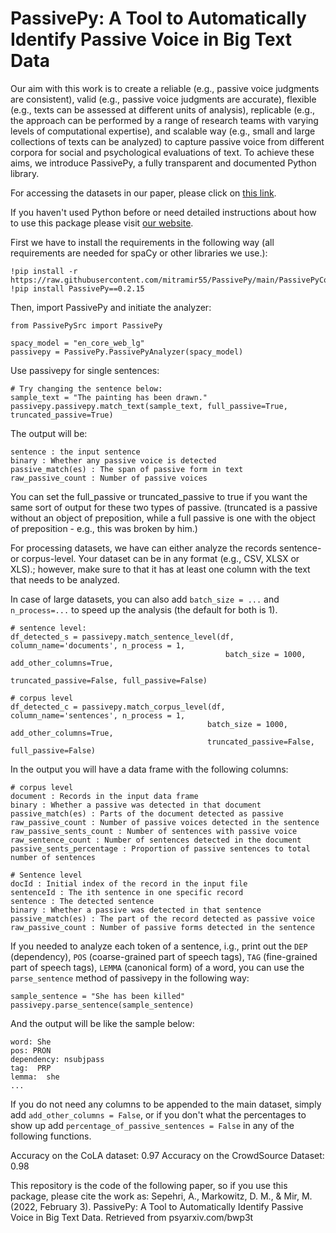 # PassivePy: A Tool to Automatically Identify Passive Voice in Big Text Data


Our aim with this work is to create a reliable (e.g., passive voice judgments are consistent), valid (e.g., passive voice judgments are accurate), flexible (e.g., texts can be assessed at different units of analysis), replicable (e.g., the approach can be performed by a range of research teams with varying levels of computational expertise), and scalable way (e.g., small and large collections of texts can be analyzed) to capture passive voice from different corpora for social and psychological evaluations of text. To achieve these aims, we introduce PassivePy, a fully transparent and documented Python library.

For accessing the datasets in our paper, please click on [this link](https://osf.io/j2b6u/?view_only=0e78d7f4028041b693d6b64547b514ca). 

If you haven't used Python before or need detailed instructions about how to use this package please visit [our website](https://mitramir55.github.io/PassivePyWeb/).


First we have to install the requirements in the following way (all requirements are needed for spaCy or other libraries we use.):
```
!pip install -r https://raw.githubusercontent.com/mitramir55/PassivePy/main/PassivePyCode/PassivePySrc/requirements_lg.txt
!pip install PassivePy==0.2.15

```
Then, import PassivePy and initiate the analyzer:

```
from PassivePySrc import PassivePy

spacy_model = "en_core_web_lg"
passivepy = PassivePy.PassivePyAnalyzer(spacy_model)
```
Use passivepy for single sentences:
```
# Try changing the sentence below:
sample_text = "The painting has been drawn."
passivepy.passivepy.match_text(sample_text, full_passive=True, truncated_passive=True)
```
The output will be:
```
sentence : the input sentence
binary : Whether any passive voice is detected 
passive_match(es) : The span of passive form in text
raw_passive_count : Number of passive voices
```
You can set the full_passive or truncated_passive to true if you want the same sort of output for these two types of passive. (truncated is a passive without an object of preposition, while a full passive is one with the object of preposition - e.g., this was broken by him.)


For processing datasets, we have can either analyze the records sentence- or corpus-level. Your dataset can be in any format (e.g., CSV, XLSX or XLS).; however, make sure to that it has at least one column with the text that needs to be analyzed.

In case of large datasets, you can also add `batch_size = ...` and `n_process=...` to speed up the analysis (the default for both is 1).


``` 
# sentence level:
df_detected_s = passivepy.match_sentence_level(df, column_name='documents', n_process = 1,
                                                batch_size = 1000, add_other_columns=True,
                                                truncated_passive=False, full_passive=False)

# corpus level
df_detected_c = passivepy.match_corpus_level(df, column_name='sentences', n_process = 1,
                                            batch_size = 1000, add_other_columns=True,
                                            truncated_passive=False, full_passive=False)
```
In the output you will have a data frame with the following columns:

```
# corpus level
document : Records in the input data frame
binary : Whether a passive was detected in that document
passive_match(es) : Parts of the document detected as passive
raw_passive_count : Number of passive voices detected in the sentence
raw_passive_sents_count : Number of sentences with passive voice
raw_sentence_count : Number of sentences detected in the document
passive_sents_percentage : Proportion of passive sentences to total number of sentences

# Sentence level
docId : Initial index of the record in the input file
sentenceId : The ith sentence in one specific record
sentence : The detected sentence
binary : Whether a passive was detected in that sentence
passive_match(es) : The part of the record detected as passive voice
raw_passive_count : Number of passive forms detected in the sentence

```

If you needed to analyze each token of a sentence, i.g., print out the `DEP` (dependency), `POS` (coarse-grained part of speech tags), `TAG` (fine-grained part of speech tags), `LEMMA` (canonical form) of a word,  you can use the `parse_sentence` method of passivepy in the following way:

```
sample_sentence = "She has been killed"
passivepy.parse_sentence(sample_sentence)
```
And the output will be like the sample below:
```
word: She 
pos: PRON 
dependency: nsubjpass 
tag:  PRP 
lemma:  she
...
```



If you do not need any columns to be appended to the main dataset, simply add `add_other_columns = False`, or if you don't what the percentages to show up add `percentage_of_passive_sentences = False` in any of the following functions.


Accuracy on the CoLA dataset: 0.97
Accuracy on the CrowdSource Dataset: 0.98

This repository is the code of the following paper, so if you use this package, please cite the work as:
Sepehri, A., Markowitz, D. M., & Mir, M. (2022, February 3). PassivePy: A Tool to Automatically Identify Passive Voice in Big Text Data. Retrieved from psyarxiv.com/bwp3t

